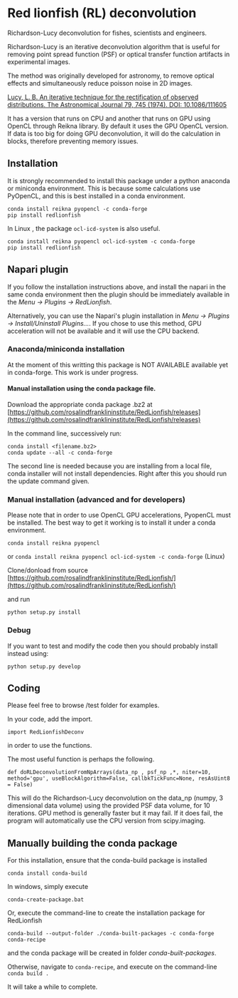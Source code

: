 # Red lionfish (RL) deconvolution

Richardson-Lucy deconvolution for fishes, scientists and engineers.

Richardson-Lucy is an iterative deconvolution algorithm that is useful for removing
point spread function (PSF) or optical transfer function artifacts in experimental images.

The method was originally developed for astronomy, to remove optical effects and simultaneously reduce poisson noise in 2D images.

[Lucy, L. B. An iterative technique for the rectification of observed distributions. The Astronomical Journal 79, 745 (1974). DOI: 10.1086/111605](https://ui.adsabs.harvard.edu/abs/1974AJ.....79..745L/abstract)

It has a version that runs on CPU and another that runs on GPU using OpenCL through Reikna library.
By default it uses the GPU OpenCL version.
If data is too big for doing GPU deconvolution, it will do the calculation in blocks, therefore preventing memory issues.


## Installation

It is strongly recommended to install this package under a python anaconda or miniconda environment.
This is because some calculations use PyOpenCL, and this is best installed in a conda environment.

```
conda install reikna pyopencl -c conda-forge
pip install redlionfish
```

In Linux , the package `ocl-icd-system` is also useful.

```
conda install reikna pyopencl ocl-icd-system -c conda-forge
pip install redlionfish
```


## Napari plugin

If you follow the installation instructions above, and install the napari in the same conda environment
then the plugin should be immediately available in the *Menu -> Plugins -> RedLionfish*.

Alternatively, you can use the Napari's plugin installation in *Menu -> Plugins -> Install/Uninstall Plugins...*.
If you chose to use this method, GPU acceleration will not be available and it will use the CPU backend.


### Anaconda/miniconda installation

At the moment of this writting this package is NOT AVAILABLE available yet in conda-forge.
This work is under progress.

#### Manual installation using the conda package file.

Download the appropriate conda package .bz2 at [https://github.com/rosalindfranklininstitute/RedLionfish/releases](https://github.com/rosalindfranklininstitute/RedLionfish/releases)

In the command line, successively run:
```
conda install <filename.bz2>
conda update --all -c conda-forge
```
The second line is needed because you are installing from a local file, conda installer will not install dependencies. Right after this you should run the update command given.


### Manual installation (advanced and for developers)

Please note that in order to use OpenCL GPU accelerations, PyopenCL must be installed.
The best way to get it working is to install it under a conda environment.

`conda install reikna pyopencl`

or
`conda install reikna pyopencl ocl-icd-system -c conda-forge` (Linux)

Clone/donload from source [https://github.com/rosalindfranklininstitute/RedLionfish/](https://github.com/rosalindfranklininstitute/RedLionfish/)

and run

`python setup.py install`

### Debug
If you want to test and modify the code then you should probably install instead using:

`python setup.py develop`


## Coding

Please feel free to browse /test folder for examples.

In your code, add the import.

`import RedLionfishDeconv`

in order to use the functions.

The most useful function is perhaps the following.

`def doRLDeconvolutionFromNpArrays(data_np , psf_np ,*, niter=10, method='gpu', useBlockAlgorithm=False, callbkTickFunc=None, resAsUint8 = False) `

This will do the Richardson-Lucy deconvolution on the data_np (numpy, 3 dimensional data volume) using the provided PSF data volume, for 10 iterations. GPU method is generally faster but it may fail. If it does fail, the program will automatically use the CPU version from scipy.imaging.



## Manually building the conda package

For this installation, ensure that the conda-build package is installed

`conda install conda-build`

In windows, simply execute

`conda-create-package.bat`


Or, execute the command-line to create the installation package for RedLionfish

`conda-build --output-folder ./conda-built-packages -c conda-forge conda-recipe`

and the conda package will be created in folder *conda-built-packages*.

Otherwise, navigate to `conda-recipe`, and execute on the command-line `conda build .`

It will take a while to complete.